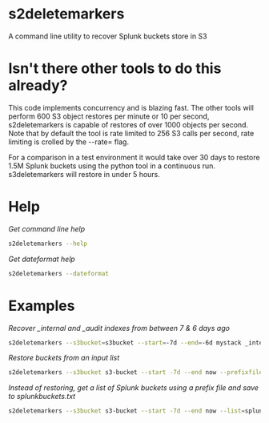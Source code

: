 # s2deletemarkers

A command line utility to recover Splunk buckets store in S3

# Isn't there other tools to do this already?

This code implements concurrency and is blazing fast.
The other tools will perform 600 S3 object restores per minute or 10 per
second, s2deletemarkers is capable of restores of over 1000 objects per
second. Note that by default the tool is rate limited to 256 S3 calls
per second, rate limiting is crolled by the --rate=<rate> flag.

For a comparison in a test environment it would take over 30 days to
restore 1.5M Splunk buckets using the python tool in a continuous run.
s3deletemarkers will restore in under 5 hours.

# Help

*Get command line help*
```bash
s2deletemarkers --help
```

*Get dateformat help*
```bash
s2deletemarkers --dateformat
```

# Examples

*Recover _internal and _audit indexes from between 7 & 6 days ago*
```bash
s2deletemarkers --s3bucket=s3bucket --start=-7d --end=-6d mystack _internal _audit
```

*Restore buckets from an input list*
```bash
s2deletemarkers --s3bucket s3-bucket --start -7d --end now --prefixfile=inputlist.txt stack
```

*Instead of restoring, get a list of Splunk buckets using a prefix file and save to splunkbuckets.txt*
```bash
s2deletemarkers --s3bucket s3-bucket --start -7d --end now --list=splunkbuckets.txt --prefixfile=inputlist.txt stack
```